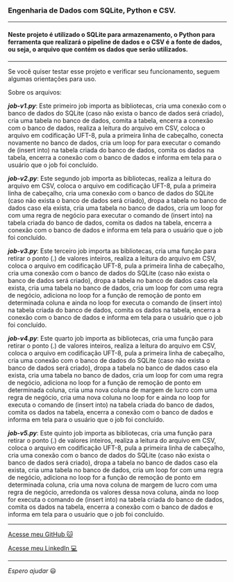 ### Engenharia de Dados com SQLite, Python e CSV.

---

#### Neste projeto é utilizado o SQLite para armazenamento, o Python para ferramenta que realizará o pipeline de dados e o CSV é a fonte de dados, ou seja, o arquivo que contém os dados que serão utilizados.

---

Se você quiser testar esse projeto e verificar seu funcionamento, seguem algumas orientações para uso.

Sobre os arquivos:

_**job-v1.py**_: Este primeiro job importa as bibliotecas, cria uma conexão com o banco de dados do SQLite (caso não exista o banco de dados será criado), cria uma tabela no banco de dados, comita a tabela, encerra a conexão com o banco de dados, realiza a leitura do arquivo em CSV, coloca o arquivo em codificação UFT-8, pula a primeira linha de cabeçalho, conecta novamente no banco de dados, cria um loop for para executar o comando de (insert into) na tabela criada do banco de dados, comita os dados na tabela, encerra a conexão com o banco de dados e informa em tela para o usuário que o job foi concluído.

_**job-v2.py**_: Este segundo job importa as bibliotecas, realiza a leitura do arquivo em CSV, coloca o arquivo em codificação UFT-8, pula a primeira linha de cabeçalho, cria uma conexão com o banco de dados do SQLite (caso não exista o banco de dados será criado), dropa a tabela no banco de dados caso ela exista, cria uma tabela no banco de dados, cria um loop for com uma regra de negócio para executar o comando de (insert into) na tabela criada do banco de dados, comita os dados na tabela, encerra a conexão com o banco de dados e informa em tela para o usuário que o job foi concluído.

_**job-v3.py**_: Este terceiro job importa as bibliotecas, cria uma função para retirar o ponto (.) de valores inteiros, realiza a leitura do arquivo em CSV, coloca o arquivo em codificação UFT-8, pula a primeira linha de cabeçalho, cria uma conexão com o banco de dados do SQLite (caso não exista o banco de dados será criado), dropa a tabela no banco de dados caso ela exista, cria uma tabela no banco de dados, cria um loop for com uma regra de negócio, adiciona no loop for a função de remoção de ponto em determinada coluna e ainda no loop for executa o comando de (insert into) na tabela criada do banco de dados, comita os dados na tabela, encerra a conexão com o banco de dados e informa em tela para o usuário que o job foi concluído.

_**job-v4.py**_: Este quarto job importa as bibliotecas, cria uma função para retirar o ponto (.) de valores inteiros, realiza a leitura do arquivo em CSV, coloca o arquivo em codificação UFT-8, pula a primeira linha de cabeçalho, cria uma conexão com o banco de dados do SQLite (caso não exista o banco de dados será criado), dropa a tabela no banco de dados caso ela exista, cria uma tabela no banco de dados, cria um loop for com uma regra de negócio, adiciona no loop for a função de remoção de ponto em determinada coluna, cria uma nova coluna de margem de lucro com uma regra de negócio, cria uma nova coluna no loop for e ainda no loop for executa o comando de (insert into) na tabela criada do banco de dados, comita os dados na tabela, encerra a conexão com o banco de dados e informa em tela para o usuário que o job foi concluído.

_**job-v5.py**_: Este quinto job importa as bibliotecas, cria uma função para retirar o ponto (.) de valores inteiros, realiza a leitura do arquivo em CSV, coloca o arquivo em codificação UFT-8, pula a primeira linha de cabeçalho, cria uma conexão com o banco de dados do SQLite (caso não exista o banco de dados será criado), dropa a tabela no banco de dados caso ela exista, cria uma tabela no banco de dados, cria um loop for com uma regra de negócio, adiciona no loop for a função de remoção de ponto em determinada coluna, cria uma nova coluna de margem de lucro com uma regra de negócio, arredonda os valores dessa nova coluna, ainda no loop for executa o comando de (insert into) na tabela criada do banco de dados, comita os dados na tabela, encerra a conexão com o banco de dados e informa em tela para o usuário que o job foi concluído.

---

[Acesse meu GitHub :cat:](https://github.com/Phelipe-Sempreboni)

[Acesse meu LinkedIn :computer:](https://www.linkedin.com/in/luiz-phelipe-utiama-sempreboni-319902169/)

---

_Espero ajudar_ :smiley:
